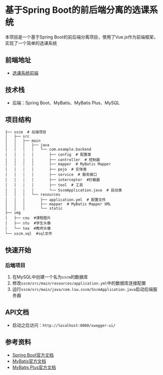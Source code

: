 # 基于Spring Boot的前后端分离的选课系统

本项目是一个基于Spring Boot的前后端分离项目，使用了Vue.js作为前端框架，实现了一个简单的选课系统

## 前端地址

- [选课系统前端](https://github.com/iajat/selectClass--vue--spring-boot)

## 技术栈

- 后端：Spring Boot、MyBatis、MyBatis Plus、MySQL

## 项目结构

```
├── sscm  # 后端项目
│   ├── src
│   │   ├── main
│   │   │   ├── java
│   │   │   │   └── com.example.backend
│   │   │   │       ├── config  # 配置类
│   │   │   │       ├── controller  # 控制器
│   │   │   │       ├── mapper  # MyBatis Mapper
│   │   │   │       ├── pojo  # 实体类
│   │   │   │       ├── service  # 服务接口
│   │   │   │       ├── interceptor  #拦截器
│   │   │   │       ├── tool  # 工具
│   │   │   │       └── SscmApplication.java  # 启动类
│   │   │   └── resources
│   │   │       ├── application.yml  # 配置文件
│   │   │       ├── mapper  # MyBatis Mapper XML
│   │   │       └── static
├── img
│   ├── cou  #课程图片
│   ├── stu  #学生头像
│   └── tea  #教师头像
└── sscm.sql  #sql文件
```

## 快速开始

### 后端项目

1. 在MySQL中创建一个名为`sscm`的数据库
2. 修改`sscm/src/main/resources/application.yml`中的数据库连接配置
3. 运行`sscm/src/main/java/com.lsw.sscm/SscmApplication.java`启动后端服务器

## API文档

- 启动之后访问：`http://localhost:8080/swagger-ui/`

## 参考资料

- [Spring Boot官方文档](https://spring.io/projects/spring-boot)
- [MyBatis官方文档](https://mybatis.org/mybatis-3/zh/index.html)
- [MyBatis Plus官方文档](https://www.baomidou.com/)
